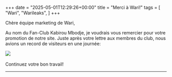 +++
date = "2025-05-01T12:29:26+00:00"
title = "Merci à Wari!"
tags = [
    "Wari",
    "Warileaks",
]
+++

Chère équipe marketing de Wari,

Au nom du Fan-Club Kabirou Mbodje, je voudrais vous remercier pour votre promotion de notre site. Juste après votre lettre aux membres du club, nous avions un record de visiteurs en une journée:

<!--more-->

<div class="container" style="width:auto">
  <a target="blank" href="https://res.cloudinary.com/vincentstradic/image/upload/v1525865754/family/stats.jpg">
    <img src="https://res.cloudinary.com/vincentstradic/image/upload/v1525865754/family/stats.jpg" style="max-width:100%">
  </a>
</div>
<br>
Continuez votre bon travail!

<hr>
